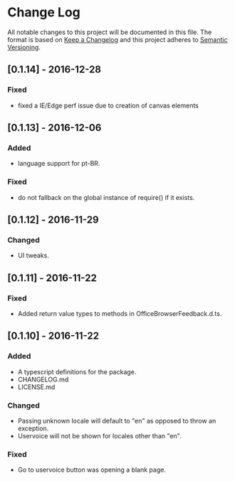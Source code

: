# Change Log
All notable changes to this project will be documented in this file.
The format is based on [Keep a Changelog](http://keepachangelog.com/) 
and this project adheres to [Semantic Versioning](http://semver.org/).

## [0.1.14] - 2016-12-28
### Fixed
- fixed a IE/Edge perf issue due to creation of canvas elements

## [0.1.13] - 2016-12-06
### Added
- language support for pt-BR.

### Fixed
- do not fallback on the global instance of require() if it exists.

## [0.1.12] - 2016-11-29
### Changed
- UI tweaks.

## [0.1.11] - 2016-11-22
### Fixed
- Added return value types to methods in OfficeBrowserFeedback.d.ts.

## [0.1.10] - 2016-11-22
### Added
- A typescript definitions for the package.
- CHANGELOG.md
- LICENSE.md

### Changed
- Passing unknown locale will default to "en" as opposed to throw an exception.
- Uservoice will not be shown for locales other than "en".

### Fixed
- Go to uservoice button was opening a blank page.
